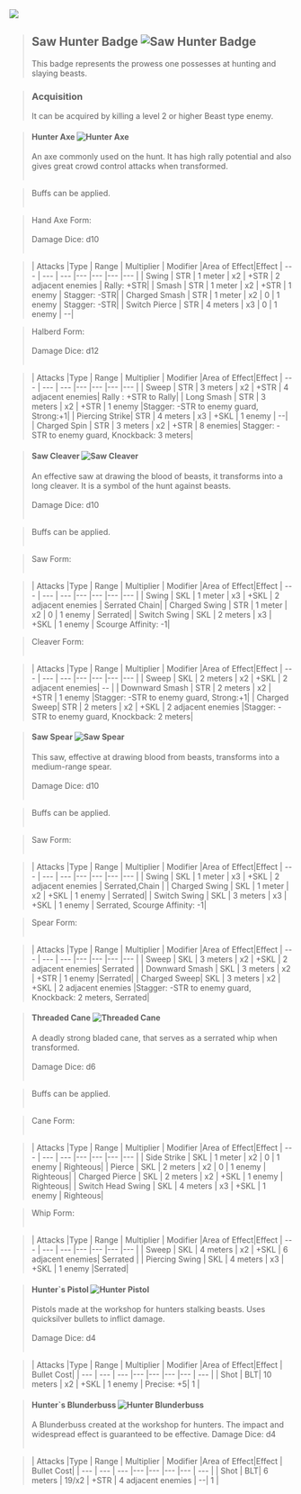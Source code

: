 <link rel="stylesheet" href="../assets/css/weaponspage.css">
<a id= "logo" href="https://fellipepombo.github.io/BloodandBeastsTTRPG/">
  <img src="../assets/images/logo.png">
</a>


>## Saw Hunter Badge ![Saw Hunter Badge](../assets/images/weapons/badges/sawhunter.png)
>This badge represents the prowess one possesses at hunting and slaying beasts.

>### Acquisition
>It can be acquired by killing a level 2 or higher Beast type enemy.

>#### Hunter Axe ![Hunter Axe](../assets/images/weapons/sawhunter/hunteraxe.png)
>An axe commonly used on the hunt. It has high rally potential and also gives great crowd control attacks when transformed.<br><br>

>Buffs can be applied. <br><br>

>Hand Axe Form: <br><br>
Damage Dice: d10  <br><br>

>| Attacks |Type  | Range | Multiplier | Modifier |Area of Effect|Effect
| --- | --- | --- |--- |--- |--- |--- |
| Swing | STR | 1 meter | x2 | +STR | 2 adjacent enemies | Rally: +STR|
| Smash | STR | 1 meter | x2 | +STR | 1 enemy | Stagger: -STR|
| Charged Smash | STR | 1 meter | x2 | 0 | 1 enemy | Stagger: -STR|
| Switch Pierce | STR | 4 meters | x3 | 0 | 1 enemy | --|

>Halberd Form: <br><br>
Damage Dice: d12  <br><br>

>| Attacks |Type  | Range | Multiplier | Modifier |Area of Effect|Effect
| --- | --- | --- |--- |--- |--- |--- |
| Sweep | STR | 3 meters | x2 | +STR | 4 adjacent enemies| Rally : +STR to Rally|
| Long Smash | STR | 3 meters | x2 | +STR | 1 enemy |Stagger: -STR to enemy guard, Strong:+1|
| Piercing Strike| STR | 4 meters | x3 | +SKL | 1 enemy | --|
| Charged Spin | STR | 3 meters | x2 | +STR | 8 enemies| Stagger: -STR to enemy guard, Knockback: 3 meters|

>#### Saw Cleaver ![Saw Cleaver](../assets/images/weapons/sawhunter/sawcleaver.png)
>An effective saw at drawing the blood of beasts, it transforms into a long cleaver. It is a symbol of the hunt against beasts.<br><br>
Damage Dice: d10 <br><br>

>Buffs can be applied. <br><br>

>Saw Form: <br><br>

>| Attacks |Type  | Range | Multiplier | Modifier |Area of Effect|Effect
| --- | --- | --- |--- |--- |--- |--- |
| Swing | SKL | 1 meter | x3 | +SKL | 2 adjacent enemies | Serrated  Chain|
| Charged Swing | STR | 1 meter | x2 | 0 | 1 enemy | Serrated|
| Switch Swing | SKL | 2 meters | x3 | +SKL | 1 enemy | Scourge Affinity: -1|

>Cleaver Form: <br><br>

>| Attacks |Type  | Range | Multiplier | Modifier |Area of Effect|Effect
| --- | --- | --- |--- |--- |--- |--- |
| Sweep | SKL | 2 meters | x2 | +SKL | 2 adjacent enemies| -- |
| Downward Smash | STR | 2 meters | x2 | +STR | 1 enemy |Stagger: -STR to enemy guard, Strong:+1|
| Charged Sweep| STR | 2 meters | x2 | +SKL | 2 adjacent enemies |Stagger: -STR to enemy guard, Knockback: 2 meters|

>#### Saw Spear ![Saw Spear](../assets/images/weapons/sawhunter/sawspear.png)
>This saw, effective at drawing blood from beasts, transforms into a medium-range spear.<br><br>
Damage Dice: d10 <br><br>

>Buffs can be applied. <br><br>

>Saw Form: <br><br>

>| Attacks |Type  | Range | Multiplier | Modifier |Area of Effect|Effect
| --- | --- | --- |--- |--- |--- |--- |
| Swing | SKL | 1 meter | x3 | +SKL | 2 adjacent enemies | Serrated,Chain |
| Charged Swing | SKL | 1 meter | x2 | +SKL | 1 enemy | Serrated|
| Switch Swing | SKL | 3 meters | x3 | +SKL | 1 enemy | Serrated, Scourge Affinity: -1|

>Spear Form: <br><br>

>| Attacks |Type  | Range | Multiplier | Modifier |Area of Effect|Effect
| --- | --- | --- |--- |--- |--- |--- |
| Sweep | SKL | 3 meters | x2 | +SKL | 2 adjacent enemies| Serrated |
| Downward Smash | SKL | 3 meters | x2 | +STR | 1 enemy |Serrated|
| Charged Sweep| SKL | 3 meters | x2 | +SKL | 2 adjacent enemies |Stagger: -STR to enemy guard, Knockback: 2 meters, Serrated|


>#### Threaded Cane ![Threaded Cane](../assets/images/weapons/sawhunter/threadedcane.png)
>A deadly strong bladed cane, that serves as a serrated whip when transformed. <br><br>
Damage Dice: d6 <br><br>

>Buffs can be applied. <br><br>

>Cane Form: <br><br>

>| Attacks |Type  | Range | Multiplier | Modifier |Area of Effect|Effect
| --- | --- | --- |--- |--- |--- |--- |
| Side Strike | SKL | 1 meter | x2 | 0 | 1 enemy | Righteous|
| Pierce | SKL | 2 meters | x2 | 0 | 1 enemy | Righteous|
| Charged Pierce | SKL | 2 meters | x2 | +SKL | 1 enemy | Righteous|
| Switch Head Swing | SKL | 4 meters | x3 | +SKL | 1 enemy | Righteous|

>Whip Form: <br><br>

>| Attacks |Type  | Range | Multiplier | Modifier |Area of Effect|Effect
| --- | --- | --- |--- |--- |--- |--- |
| Sweep | SKL | 4 meters | x2 | +SKL | 6 adjacent enemies| Serrated |
| Piercing Swing | SKL | 4 meters | x3 | +SKL | 1 enemy |Serrated|



>#### Hunter`s Pistol ![Hunter Pistol](../assets/images/weapons/sawhunter/hunterpistol.png)
>Pistols made at the workshop for hunters stalking beasts. Uses quicksilver bullets to inflict damage. <br><br>
Damage Dice: d4  <br><br>


>| Attacks |Type  | Range | Multiplier | Modifier |Area of Effect|Effect | Bullet Cost|
| --- | --- | --- |--- |--- |--- |--- | --- |
| Shot | BLT| 10 meters | x2 | +SKL | 1 enemy | Precise: +5| 1 |



>#### Hunter`s Blunderbuss ![Hunter Blunderbuss](../assets/images/weapons/sawhunter/hunterblunderbuss.png)
> A Blunderbuss created at the workshop for hunters. The impact and widespread effect is guaranteed to be effective.
Damage Dice: d4  <br><br>

>| Attacks |Type  | Range | Multiplier | Modifier |Area of Effect|Effect | Bullet Cost|
| --- | --- | --- |--- |--- |--- |--- | --- |
| Shot | BLT| 6 meters | 19/x2 | +STR | 4 adjacent enemies | --| 1 |
